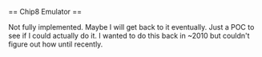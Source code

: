 == Chip8 Emulator ==

Not fully implemented. Maybe I will get back to it eventually.
Just a POC to see if I could actually do it. I wanted to do this back in ~2010 but couldn't figure out how until recently.
